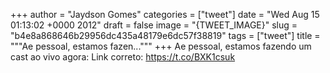 
+++
author = "Jaydson Gomes"
categories = ["tweet"]
date = "Wed Aug 15 01:13:02 +0000 2012"
draft = false
image = "{TWEET_IMAGE}"
slug = "b4e8a868646b29956dc435a48179e6dc57f38819"
tags = ["tweet"]
title = """Ae pessoal, estamos fazen..."""
+++
Ae pessoal, estamos fazendo um cast ao vivo agora: Link correto: https://t.co/BXK1csuk
